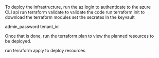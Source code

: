 To deploy the infrastructure, 
run the az login to authenticate to the azure CLI api
run terraform validate to validate the code
run terraform init to download the terraform modules
set the secretes In the keyvault

admin_password
tenant_id

Once that is done, run the terraform plan to view the planned resources to be deployed.

run terraform apply to deploy resources.
